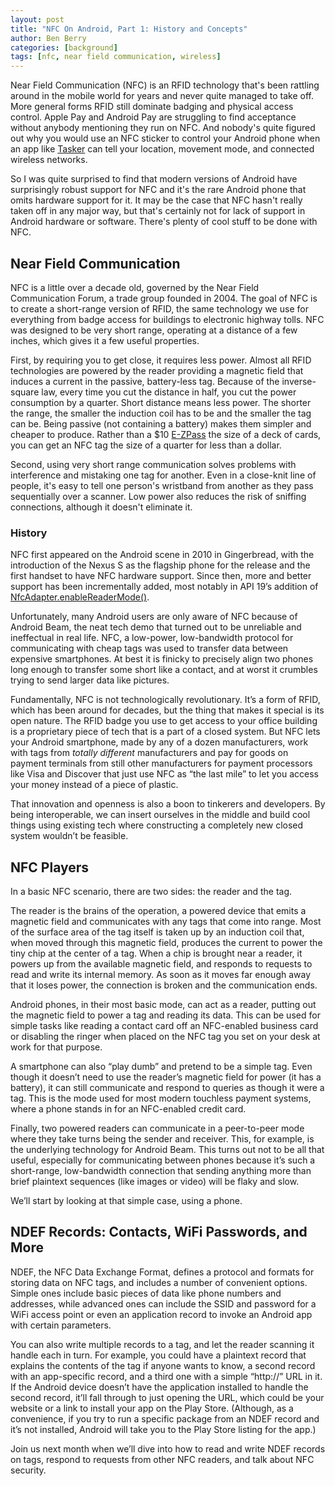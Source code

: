 ```yaml
---
layout: post
title: "NFC On Android, Part 1: History and Concepts"
author: Ben Berry
categories: [background]
tags: [nfc, near field communication, wireless]
---
```


Near Field Communication (NFC) is an RFID technology that's been rattling around in the mobile world for years and never quite managed to take off. More general forms RFID still dominate badging and physical access control. Apple Pay and Android Pay are struggling to find acceptance without anybody mentioning they run on NFC. And nobody's quite figured out why you would use an NFC sticker to control your Android phone when an app like [Tasker](https://play.google.com/store/apps/details?id=net.dinglisch.android.taskerm&hl=en) can tell your location, movement mode, and connected wireless networks. 

So I was quite surprised to find that modern versions of Android have surprisingly robust support for NFC and it's the rare Android phone that omits hardware support for it. It may be the case that NFC hasn't really taken off in any major way, but that's certainly not for lack of support in Android hardware or software. There's plenty of cool stuff to be done with NFC.<!--more-->

## Near Field Communication

NFC is a little over a decade old, governed by the Near Field Communication Forum, a trade group founded in 2004. The goal of NFC is to create a short-range version of RFID, the same technology we use for everything from badge access for buildings to electronic highway tolls. NFC was designed to be very short range, operating at a distance of a few inches, which gives it a few useful properties. 

First, by requiring you to get close, it requires less power. Almost all RFID technologies are powered by the reader providing a magnetic field that induces a current in the passive, battery-less tag. Because of the inverse-square law, every time you cut the distance in half, you cut the power consumption by a quarter. Short distance means less power. The shorter the range, the smaller the induction coil has to be and the smaller the tag can be. Being passive (not containing a battery) makes them simpler and cheaper to produce. Rather than a $10 [E-ZPass](https://en.wikipedia.org/wiki/E-ZPass) the size of a deck of cards, you can get an NFC tag the size of a quarter for less than a dollar.

Second, using very short range communication solves problems with interference and mistaking one tag for another. Even in a close-knit line of people, it's easy to tell one person's wristband from another as they pass sequentially over a scanner. Low power also reduces the risk of sniffing connections, although it doesn't eliminate it.

### History

NFC first appeared on the Android scene in 2010 in Gingerbread, with the introduction of the Nexus S as the flagship phone for the release and the first handset to have NFC hardware support. Since then, more and better support has been incrementally added, most notably in API 19’s addition of [NfcAdapter.enableReaderMode()](http://developer.android.com/reference/android/nfc/NfcAdapter.html#enableReaderMode(android.app.Activity,%20android.nfc.NfcAdapter.ReaderCallback,%20int,%20android.os.Bundle)). 

Unfortunately, many Android users are only aware of NFC because of Android Beam, the neat tech demo that turned out to be unreliable and ineffectual in real life. NFC, a low-power, low-bandwidth protocol for communicating with cheap tags was used to transfer data between expensive smartphones. At best it is finicky to precisely align two phones long enough to transfer some short like a contact, and at worst it crumbles trying to send larger data like pictures. 

Fundamentally, NFC is not technologically revolutionary. It’s a form of RFID, which has been around for decades, but the thing that makes it special is its open nature. The RFID badge you use to get access to your office building is a proprietary piece of tech that is a part of a closed system. But NFC lets your Android smartphone, made by any of a dozen manufacturers, work with tags from *totally different* manufacturers and pay for goods on payment terminals from still other manufacturers for payment processors like Visa and Discover that just use NFC as “the last mile” to let you access your money instead of a piece of plastic.

That innovation and openness is also a boon to tinkerers and developers. By being interoperable, we can insert ourselves in the middle and build cool things using existing tech where constructing a completely new closed system wouldn’t be feasible.

## NFC Players

In a basic NFC scenario, there are two sides: the reader and the tag. 

The reader is the brains of the operation, a powered device that emits a magnetic field and communicates with any tags that come into range. Most of the surface area of the tag itself is taken up by an induction coil that, when moved through this magnetic field, produces the current to power the tiny chip at the center of a tag. When a chip is brought near a reader, it powers up from the available magnetic field, and responds to requests to read and write its internal memory. As soon as it moves far enough away that it loses power, the connection is broken and the communication ends. 

Android phones, in their most basic mode, can act as a reader, putting out the magnetic field to power a tag and reading its data. This can be used for simple tasks like reading a contact card off an NFC-enabled business card or disabling the ringer when placed on the NFC tag you set on your desk at work for that purpose.

A smartphone can also “play dumb” and pretend to be a simple tag. Even though it doesn’t need to use the reader’s magnetic field for power (it has a battery), it can still communicate and respond to queries as though it were a tag. This is the mode used for most modern touchless payment systems, where a phone stands in for an NFC-enabled credit card.

Finally, two powered readers can communicate in a peer-to-peer mode where they take turns being the sender and receiver. This, for example, is the underlying technology for Android Beam. This turns out not to be all that useful, especially for communicating between phones because it’s such a short-range, low-bandwidth connection that sending anything more than brief plaintext sequences (like images or video) will be flaky and slow.

We’ll start by looking at that simple case, using a phone.

## NDEF Records: Contacts, WiFi Passwords, and More

NDEF, the NFC Data Exchange Format, defines a protocol and formats for storing data on NFC tags, and includes a number of convenient options. Simple ones include basic pieces of data like phone numbers and addresses, while advanced ones can include the SSID and password for a WiFi access point or even an application record to invoke an Android app with certain parameters. 

You can also write multiple records to a tag, and let the reader scanning it handle each in turn. For example, you could have a plaintext record that explains the contents of the tag if anyone wants to know, a second record with an app-specific record, and a third one with a simple “http://” URL in it. If the Android device doesn’t have the application installed to handle the second record, it’ll fall through to just opening the URL, which could be your website or a link to install your app on the Play Store. (Although, as a convenience, if you try to run a specific package from an NDEF record and it’s not installed, Android will take you to the Play Store listing for the app.) 

Join us next month when we’ll dive into how to read and write NDEF records on tags, respond to requests from other NFC readers, and talk about NFC security.

